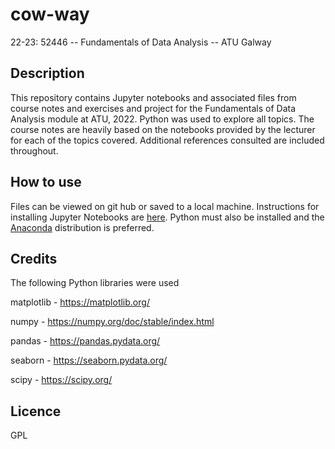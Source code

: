 # cow-way
22-23: 52446 -- Fundamentals of Data Analysis -- ATU Galway

## Description
This repository contains Jupyter notebooks and associated files from course notes and exercises and project for the Fundamentals of Data Analysis module at ATU, 2022. Python was used to explore all topics. The course notes are heavily based on the notebooks provided by the lecturer for each of the topics covered.  Additional references consulted are included throughout. 

## How to use
Files can be viewed on git hub or saved to a local machine. Instructions for installing Jupyter Notebooks are [here](https://test-jupyter.readthedocs.io/en/latest/install.html). Python must also be installed and the [Anaconda](https://www.anaconda.com/products/distribution) distribution is preferred.

## Credits
The following Python libraries were used

matplotlib - https://matplotlib.org/

numpy - https://numpy.org/doc/stable/index.html

pandas - https://pandas.pydata.org/

seaborn - https://seaborn.pydata.org/

scipy - https://scipy.org/



## Licence
GPL